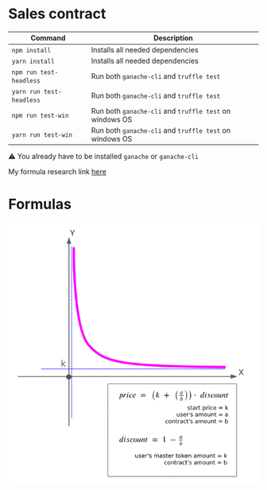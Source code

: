 # Sales contract

| Command  | Description |
| ------------- | ------------- |
| `npm install`  | Installs all needed dependencies  |
| `yarn install`  | Installs all needed dependencies  |
| `npm run test-headless`  | Run both `ganache-cli` and `truffle test`  |
| `yarn run test-headless`  | Run both `ganache-cli` and `truffle test`  |
| `npm run test-win`  | Run both `ganache-cli` and `truffle test` on windows OS  |
| `yarn run test-win`  | Run both `ganache-cli` and `truffle test` on windows OS |

:warning: You already have to be installed `ganache` or `ganache-cli`


My formula research link [here](https://docs.google.com/document/d/1-StbrViSvLMT71wDclO3THqKUlCk68AErMXJA3SZDcY/edit?usp=sharing)


# Formulas

![Price](./formulas/price.png)